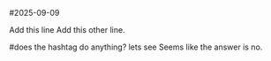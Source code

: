 #2025-09-09

Add this line
Add this other line.

#does the hashtag do anything?
lets see
    Seems like the answer is no.

